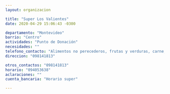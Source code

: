 ```yaml
---
layout: organizacion

title: "Super Los Valientes"
date: 2020-04-29 15:06:43 -0300

departamento: "Montevideo"
barrio: "Centro"
actividades: "Punto de Donación"
necesidades: ""
telefono_contacto: "Alimentos no perecederos, frutas y verduras, carne, productos sanitarios (tapabocas, guantes, alcohol en gel, detergente,etc), recipientes o tuppers"
direccion: "098141813"

otros_contactos: "098141813"
horario: "094053638"
aclaraciones: ""
cuenta_bancaria: "Horario super"

---
```

